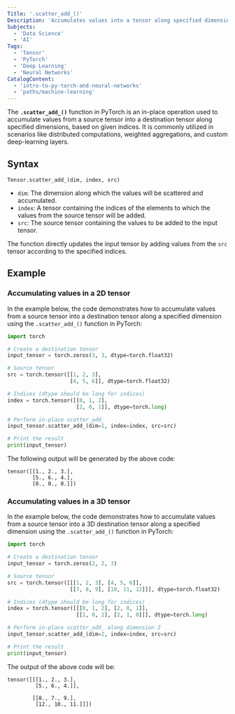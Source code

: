 ```yaml
---
Title: '.scatter_add_()'
Description: 'Accumulates values into a tensor along specified dimensions using indices.'
Subjects:
  - 'Data Science'
  - 'AI'
Tags:
  - 'Tensor'
  - 'PyTorch'
  - 'Deep Learning'
  - 'Neural Networks'
CatalogContent:
  - 'intro-to-py-torch-and-neural-networks'
  - 'paths/machine-learning'
---
```


The **`.scatter_add_()`** function in PyTorch is an in-place operation used to accumulate values from a source tensor into a destination tensor along specified dimensions, based on given indices. It is commonly utilized in scenarios like distributed computations, weighted aggregations, and custom deep-learning layers.

## Syntax

```pseudo
Tensor.scatter_add_(dim, index, src)
```

- `dim`: The dimension along which the values will be scattered and accumulated.
- `index`: A tensor containing the indices of the elements to which the values from the source tensor will be added.
- `src`: The source tensor containing the values to be added to the input tensor.

The function directly updates the input tensor by adding values from the `src` tensor according to the specified indices.

## Example

### Accumulating values in a 2D tensor

In the example below, the code demonstrates how to accumulate values from a source tensor into a destination tensor along a specified dimension using the `.scatter_add_()` function in PyTorch:

```py
import torch

# Create a destination tensor
input_tensor = torch.zeros(3, 3, dtype=torch.float32)

# Source tensor
src = torch.tensor([[1, 2, 3],
                    [4, 5, 6]], dtype=torch.float32)

# Indices (dtype should be long for indices)
index = torch.tensor([[0, 1, 2],
                      [2, 0, 1]], dtype=torch.long)

# Perform in-place scatter_add_
input_tensor.scatter_add_(dim=1, index=index, src=src)

# Print the result
print(input_tensor)
```

The following output will be generated by the above code:

```shell
tensor([[1., 2., 3.],
        [5., 6., 4.],
        [0., 0., 0.]])
```

### Accumulating values in a 3D tensor

In the example below, the code demonstrates how to accumulate values from a source tensor into a 3D destination tensor along a specified dimension using the `.scatter_add_()` function in PyTorch:

```py
import torch

# Create a destination tensor
input_tensor = torch.zeros(2, 2, 3)

# Source tensor
src = torch.tensor([[[1, 2, 3], [4, 5, 6]],
                    [[7, 8, 9], [10, 11, 12]]], dtype=torch.float32)

# Indices (dtype should be long for indices)
index = torch.tensor([[[0, 1, 2], [2, 0, 1]],
                      [[1, 0, 2], [2, 1, 0]]], dtype=torch.long)

# Perform in-place scatter_add_ along dimension 2
input_tensor.scatter_add_(dim=2, index=index, src=src)

# Print the result
print(input_tensor)
```

The output of the above code will be:

```shell
tensor([[[1., 2., 3.],
         [5., 6., 4.]],

        [[8., 7., 9.],
         [12., 10., 11.]]])
```
